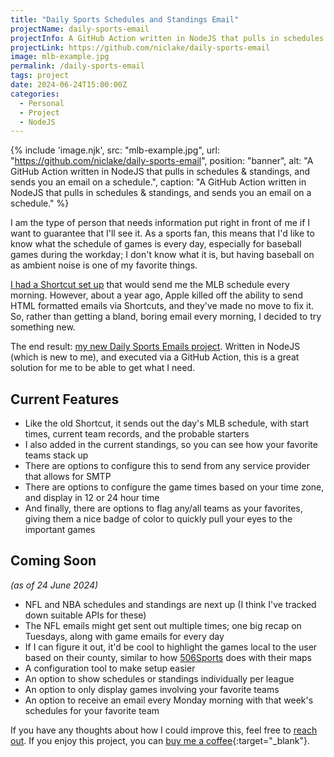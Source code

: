 ```yaml
---
title: "Daily Sports Schedules and Standings Email"
projectName: daily-sports-email
projectInfo: A GitHub Action written in NodeJS that pulls in schedules & standings, and sends you an email on a schedule.
projectLink: https://github.com/niclake/daily-sports-email
image: mlb-example.jpg
permalink: /daily-sports-email
tags: project
date: 2024-06-24T15:00:00Z
categories: 
  - Personal
  - Project
  - NodeJS
---
```


{% include 'image.njk',
  src: "mlb-example.jpg",
  url: "https://github.com/niclake/daily-sports-email",
  position: "banner",
  alt: "A GitHub Action written in NodeJS that pulls in schedules & standings, and sends you an email on a schedule.",
  caption: "A GitHub Action written in NodeJS that pulls in schedules & standings, and sends you an email on a schedule."
%}

I am the type of person that needs information put right in front of me if I want to guarantee that I'll see it. As a sports fan, this means that I'd like to know what the schedule of games is every day, especially for baseball games during the workday; I don't know what it is, but having baseball on as ambient noise is one of my favorite things.

[I had a Shortcut set up](/mlb-schedule-shortcut) that would send me the MLB schedule every morning. However, about a year ago, Apple killed off the ability to send HTML formatted emails via Shortcuts, and they've made no move to fix it. So, rather than getting a bland, boring email every morning, I decided to try something new.

The end result: [my new Daily Sports Emails project](https://github.com/niclake/daily-sports-email). Written in NodeJS (which is new to me), and executed via a GitHub Action, this is a great solution for me to be able to get what I need.

## Current Features

- Like the old Shortcut, it sends out the day's MLB schedule, with start times, current team records, and the probable starters
- I also added in the current standings, so you can see how your favorite teams stack up
- There are options to configure this to send from any service provider that allows for SMTP
- There are options to configure the game times based on your time zone, and display in 12 or 24 hour time
- And finally, there are options to flag any/all teams as your favorites, giving them a nice badge of color to quickly pull your eyes to the important games

## Coming Soon

*(as of 24 June 2024)*

- NFL and NBA schedules and standings are next up (I think I've tracked down suitable APIs for these)
- The NFL emails might get sent out multiple times; one big recap on Tuesdays, along with game emails for every day
- If I can figure it out, it'd be cool to highlight the games local to the user based on their county, similar to how [506Sports](https://506sports.com) does with their maps
- A configuration tool to make setup easier
- An option to show schedules or standings individually per league
- An option to only display games involving your favorite teams
- An option to receive an email every Monday morning with that week's schedules for your favorite team

If you have any thoughts about how I could improve this, feel free to [reach out](/hello). If you enjoy this project, you can [buy me a coffee](https://ko-fi.com/niclake){:target="_blank"}.
